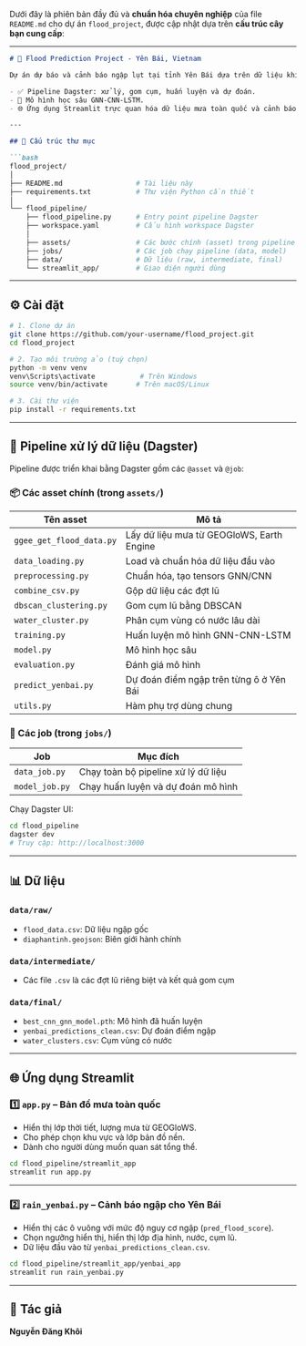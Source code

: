Dưới đây là phiên bản đầy đủ và **chuẩn hóa chuyên nghiệp** của file `README.md` cho dự án `flood_project`, được cập nhật dựa trên **cấu trúc cây bạn cung cấp**:

---

````markdown
# 🌊 Flood Prediction Project - Yên Bái, Vietnam

Dự án dự báo và cảnh báo ngập lụt tại tỉnh Yên Bái dựa trên dữ liệu khí tượng, địa hình, và thủy văn. Hệ thống bao gồm:

- ✅ Pipeline Dagster: xử lý, gom cụm, huấn luyện và dự đoán.
- 🧠 Mô hình học sâu GNN-CNN-LSTM.
- 🌐 Ứng dụng Streamlit trực quan hóa dữ liệu mưa toàn quốc và cảnh báo ngập ở Yên Bái.

---

## 📂 Cấu trúc thư mục

```bash
flood_project/
│
├── README.md                  # Tài liệu này
├── requirements.txt           # Thư viện Python cần thiết
│
└── flood_pipeline/
    ├── flood_pipeline.py      # Entry point pipeline Dagster
    ├── workspace.yaml         # Cấu hình workspace Dagster
    │
    ├── assets/                # Các bước chính (asset) trong pipeline
    ├── jobs/                  # Các job chạy pipeline (data, model)
    ├── data/                  # Dữ liệu (raw, intermediate, final)
    └── streamlit_app/         # Giao diện người dùng
````

---

## ⚙️ Cài đặt

```bash
# 1. Clone dự án
git clone https://github.com/your-username/flood_project.git
cd flood_project

# 2. Tạo môi trường ảo (tuỳ chọn)
python -m venv venv
venv\Scripts\activate           # Trên Windows
source venv/bin/activate       # Trên macOS/Linux

# 3. Cài thư viện
pip install -r requirements.txt
```

---

## 🔁 Pipeline xử lý dữ liệu (Dagster)

Pipeline được triển khai bằng Dagster gồm các `@asset` và `@job`:

### 📦 Các asset chính (trong `assets/`)

| Tên asset                | Mô tả                                     |
| ------------------------ | ----------------------------------------- |
| `ggee_get_flood_data.py` | Lấy dữ liệu mưa từ GEOGloWS, Earth Engine |
| `data_loading.py`        | Load và chuẩn hóa dữ liệu đầu vào         |
| `preprocessing.py`       | Chuẩn hóa, tạo tensors GNN/CNN            |
| `combine_csv.py`         | Gộp dữ liệu các đợt lũ                    |
| `dbscan_clustering.py`   | Gom cụm lũ bằng DBSCAN                    |
| `water_cluster.py`       | Phân cụm vùng có nước lâu dài             |
| `training.py`            | Huấn luyện mô hình GNN-CNN-LSTM           |
| `model.py`               | Mô hình học sâu                           |
| `evaluation.py`          | Đánh giá mô hình                          |
| `predict_yenbai.py`      | Dự đoán điểm ngập trên từng ô ở Yên Bái   |
| `utils.py`               | Hàm phụ trợ dùng chung                    |

### 🧩 Các job (trong `jobs/`)

| Job            | Mục đích                            |
| -------------- | ----------------------------------- |
| `data_job.py`  | Chạy toàn bộ pipeline xử lý dữ liệu |
| `model_job.py` | Chạy huấn luyện và dự đoán mô hình  |

Chạy Dagster UI:

```bash
cd flood_pipeline
dagster dev
# Truy cập: http://localhost:3000
```

---

## 📊 Dữ liệu

### `data/raw/`

* `flood_data.csv`: Dữ liệu ngập gốc
* `diaphantinh.geojson`: Biên giới hành chính

### `data/intermediate/`

* Các file `.csv` là các đợt lũ riêng biệt và kết quả gom cụm

### `data/final/`

* `best_cnn_gnn_model.pth`: Mô hình đã huấn luyện
* `yenbai_predictions_clean.csv`: Dự đoán điểm ngập
* `water_clusters.csv`: Cụm vùng có nước

---

## 🌐 Ứng dụng Streamlit

### 1️⃣ `app.py` – **Bản đồ mưa toàn quốc**

* Hiển thị lớp thời tiết, lượng mưa từ GEOGloWS.
* Cho phép chọn khu vực và lớp bản đồ nền.
* Dành cho người dùng muốn quan sát tổng thể.

```bash
cd flood_pipeline/streamlit_app
streamlit run app.py
```

---

### 2️⃣ `rain_yenbai.py` – **Cảnh báo ngập cho Yên Bái**

* Hiển thị các ô vuông với mức độ nguy cơ ngập (`pred_flood_score`).
* Chọn ngưỡng hiển thị, hiển thị lớp địa hình, nước, cụm lũ.
* Dữ liệu đầu vào từ `yenbai_predictions_clean.csv`.

```bash
cd flood_pipeline/streamlit_app/yenbai_app
streamlit run rain_yenbai.py
```

---

## 📌 Tác giả

**Nguyễn Đăng Khôi**


